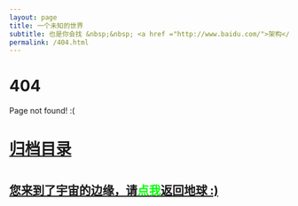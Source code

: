 ```yaml
---
layout: page
title: 一个未知的世界
subtitle: 也是你会找 &nbsp;&nbsp; <a href ="http://www.baidu.com/">架构</a>&nbsp;&nbsp; <a href ="http://www.baidu.com/">生活故事</a>&nbsp;&nbsp; <a href ="http://www.baidu.com/">JVM</a>&nbsp;&nbsp; <a href ="http://www.baidu.com/">Spring Boot</a>&nbsp;&nbsp; <a href ="http://www.ityouknow.com/spring-cloud.html">Spring Cloud</a>
permalink: /404.html
---
```


# 404

Page not found! :(

<h1><a href ="https://blackakjon.github.io/archives.html">归档目录</a><h1>

<h2><a href="https://blackakjon.github.io/archives.html">您来到了宇宙的边缘，请<span style="color:#00FF00">点我</span>返回地球 :)</a></h2>
